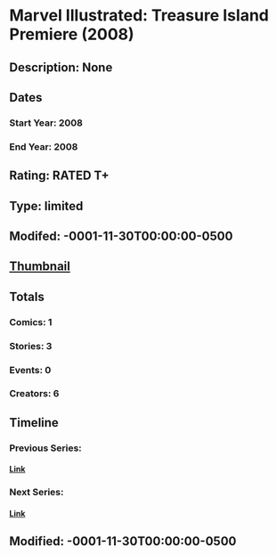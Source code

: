 # Marvel Illustrated: Treasure Island Premiere (2008)
## Description: None
## Dates
### Start Year: 2008
### End Year: 2008
## Rating: RATED T+
## Type: limited
## Modifed: -0001-11-30T00:00:00-0500
## [Thumbnail](http://i.annihil.us/u/prod/marvel/i/mg/9/b0/4bb7c9585c50e.jpg)
## Totals
### Comics: 1
### Stories: 3
### Events: 0
### Creators: 6
## Timeline
### Previous Series: 
#### [Link]()
### Next Series: 
#### [Link]()
## Modified: -0001-11-30T00:00:00-0500